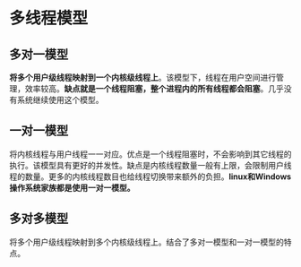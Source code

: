 # 多线程模型

## 多对一模型

**将多个用户级线程映射到一个内核级线程上**。该模型下，线程在用户空间进行管理，效率较高。**缺点就是一个线程阻塞，整个进程内的所有线程都会阻塞**。几乎没有系统继续使用这个模型。

## 一对一模型

将内核线程与用户线程一一对应。优点是一个线程阻塞时，不会影响到其它线程的执行。该模型具有更好的并发性。缺点是内核线程数量一般有上限，会限制用户线程的数量。更多的内核线程数目也给线程切换带来额外的负担。**linux和Windows操作系统家族都是使用一对一模型。**

## 多对多模型

将多个用户级线程映射到多个内核级线程上。结合了多对一模型和一对一模型的特点。
